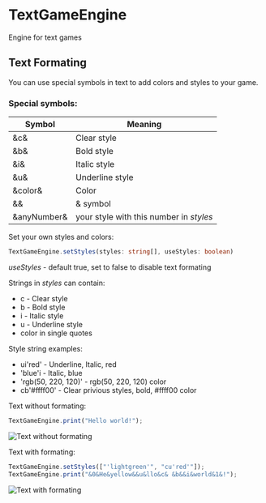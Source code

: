 # TextGameEngine
Engine for text games

## Text Formating
You can use special symbols in text to add colors and styles to your game.

### Special symbols:
Symbol      | Meaning
------------|------------
&c&         | Clear style
&b&         | Bold style
&i&         | Italic style
&u&         | Underline style
&color&     | Color
&&          | & symbol
&anyNumber& | your style with this number in _styles_

Set your own styles and colors:
```ts
TextGameEngine.setStyles(styles: string[], useStyles: boolean)
```
_useStyles_ - default true, set to false to disable text formating

Strings in _styles_ can contain:
* c - Clear style
* b - Bold style
* i - Italic style
* u - Underline style
* color in single quotes

Style string examples:
* ui'red' - Underline, Italic, red
* 'blue'i - Italic, blue
* 'rgb(50, 220, 120)' - rgb(50, 220, 120) color
* cb'#ffff00' - Clear privious styles, bold, #ffff00 color

Text without formating:
```ts
TextGameEngine.print("Hello world!");
```
![Text without formating](url)

Text with formating:
```ts
TextGameEngine.setStyles(["'lightgreen'", "cu'red'"]);
TextGameEngine.print("&0&He&yellow&&u&llo&c& &b&&i&world&1&!");
```

![Text with formating](url)
